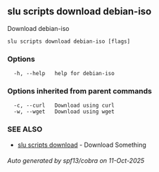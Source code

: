 ## slu scripts download debian-iso

Download debian-iso

```
slu scripts download debian-iso [flags]
```

### Options

```
  -h, --help   help for debian-iso
```

### Options inherited from parent commands

```
  -c, --curl   Download using curl
  -w, --wget   Download using wget
```

### SEE ALSO

* [slu scripts download](slu_scripts_download.md)	 - Download Something

###### Auto generated by spf13/cobra on 11-Oct-2025

